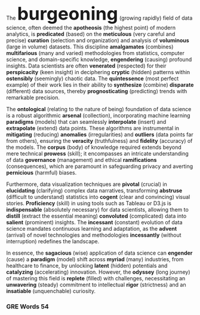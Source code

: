 The <span style="font-size: 48px; font-weight: bold;">burgeoning</span> (growing rapidly) field of data science, often deemed the **apotheosis** (the highest point) of modern analytics, is **predicated** (based) on the **meticulous** (very careful and precise) **curation** (selection and organization) and analysis of **voluminous** (large in volume) datasets. This discipline **amalgamates** (combines) **multifarious** (many and varied) methodologies from statistics, computer science, and domain-specific knowledge, **engendering** (causing) profound insights. Data scientists are often **venerated** (respected) for their **perspicacity** (keen insight) in deciphering **cryptic** (hidden) patterns within **ostensibly** (seemingly) chaotic data. The **quintessence** (most perfect example) of their work lies in their ability to **synthesize** (combine) **disparate** (different) data sources, thereby **prognosticating** (predicting) trends with remarkable precision.

The **ontological** (relating to the nature of being) foundation of data science is a robust algorithmic **arsenal** (collection), incorporating machine learning **paradigms** (models) that can seamlessly **interpolate** (insert) and **extrapolate** (extend) data points. These algorithms are instrumental in **mitigating** (reducing) **anomalies** (irregularities) and **outliers** (data points far from others), ensuring the **veracity** (truthfulness) and **fidelity** (accuracy) of the models. The **corpus** (body) of knowledge required extends beyond mere technical **prowess** (skill); it encompasses an intricate understanding of data **governance** (management) and ethical **ramifications** (consequences), which are paramount in safeguarding privacy and averting **pernicious** (harmful) biases.

Furthermore, data visualization techniques are **pivotal** (crucial) in **elucidating** (clarifying) complex data narratives, transforming **abstruse** (difficult to understand) statistics into **cogent** (clear and convincing) visual stories. **Proficiency** (skill) in using tools such as Tableau or D3.js is **indispensable** (absolutely necessary) for data scientists, allowing them to **distill** (extract the essential meaning) **convoluted** (complicated) data into **salient** (prominent) insights. The **incessant** (constant) evolution of data science mandates continuous learning and adaptation, as the **advent** (arrival) of novel technologies and methodologies **incessantly** (without interruption) redefines the landscape.

In essence, the **sagacious** (wise) application of data science can **engender** (cause) a **paradigm** (model) shift across **myriad** (many) industries, from healthcare to finance, by unlocking **latent** (hidden) potentials and **catalyzing** (accelerating) innovation. However, the **odyssey** (long journey) of mastering this field is **replete** (filled) with challenges, necessitating an **unwavering** (steady) commitment to intellectual **rigor** (strictness) and an **insatiable** (unquenchable) curiosity.
### GRE Words 54

